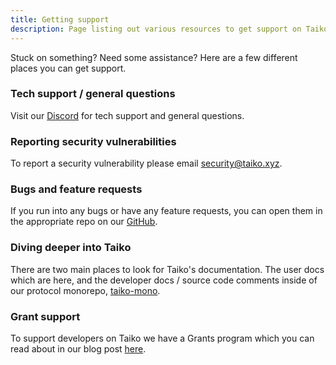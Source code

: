 ```yaml
---
title: Getting support
description: Page listing out various resources to get support on Taiko.
---
```


Stuck on something? Need some assistance? Here are a few different places you can get support.

### Tech support / general questions

Visit our [Discord](https://discord.gg/taikoxyz) for tech support and general questions.

### Reporting security vulnerabilities

To report a security vulnerability please email security@taiko.xyz.

### Bugs and feature requests

If you run into any bugs or have any feature requests, you can open them in the appropriate repo on our [GitHub](https://github.com/taikoxyz).

### Diving deeper into Taiko

There are two main places to look for Taiko's documentation. The user docs which are here, and the developer docs / source code comments inside of our protocol monorepo, [taiko-mono](https://github.com/taikoxyz/taiko-mono).

### Grant support

To support developers on Taiko we have a Grants program which you can read about in our blog post [here](https://taiko.mirror.xyz/7Xr2sbMEF8IDoNj03bJflb7z-ErmyCMTAb3L5ef2hfE).
